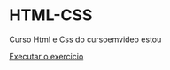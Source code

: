 # HTML-CSS
 Curso Html e Css do cursoemvideo
estou


<a href="https://github.com/richysquare/HTML-CSS/blob/main/EXERCICIOS/ex001/index.html"> Executar o exercicio</a>